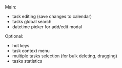 Main:
- task editing (save changes to calendar)
- tasks global search
- datetime picker for add/edit modal

Optional:
- hot keys
- task context menu
- multiple tasks selection (for bulk deleting, dragging)
- tasks statistics
